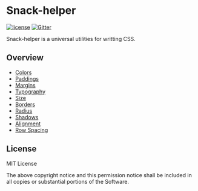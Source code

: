 # Snack-helper

[![license](https://img.shields.io/github/license/mashape/apistatus.svg)](https://github.com/nzbin/snack-helper)
[![Gitter](https://img.shields.io/gitter/room/nwjs/nw.js.svg)](https://gitter.im/snack-ui/snack-helper)

Snack-helper is a universal utilities for writting CSS.

## Overview

- [Colors](https://nzbin.github.io/snack-helper/#colors)
- [Paddings](https://nzbin.github.io/snack-helper/#paddings)
- [Margins](https://nzbin.github.io/snack-helper/#margins)
- [Typography](https://nzbin.github.io/snack-helper/#typography)
- [Size](https://nzbin.github.io/snack-helper/#size)
- [Borders](https://nzbin.github.io/snack-helper/#borders)
- [Radius](https://nzbin.github.io/snack-helper/#radius)
- [Shadows](https://nzbin.github.io/snack-helper/#shadows)
- [Alignment](https://nzbin.github.io/snack-helper/#alignment)
- [Row Spacing](https://nzbin.github.io/snack-helper/#gutters)

## License

MIT License

The above copyright notice and this permission notice shall be included in all
copies or substantial portions of the Software.

